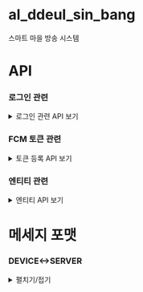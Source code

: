 # al_ddeul_sin_bang
스마트 마을 방송 시스템



# API 

### 로그인 관련

<details>
<summary>로그인 관련 API 보기</summary>
<div markdown="1">
  
  #### 적용 방법
  
  `com.timcook.capstone.common.config.SecurityConfig`
  ![image](https://user-images.githubusercontent.com/80764368/167449910-340e7ea8-9e56-4591-b305-053ba1cd10a3.png)
  - 1. 51~65 주석 해제
  - 2. 66~68 코드 주석 처리
  
  ```
  웹 관리자 계정
  email: 관리자
  password: 1234
  ```
  
  |METHOD|URI|설명|REQUEST DATA|비고|
  |--|--|--|--|--|
  |POST|api/login|로그인|email, password|form-data|
  |GET|api/logout||||
  
</div>
</details>

### FCM 토큰 관련

<details>
<summary>토큰 등록 API 보기</summary>
<div markdown="1">

  |METHOD|URI|REQUEST DATA|비고|
  |--|--|--|--|
  |POST|/notification/token|token|form-data|
  #### 설명 : 모바일 APP에 로그인 한 유저의 단말기 토큰을 등록합니다.
  
  |METHOD|URI|REQUEST DATA|비고|
  |--|--|--|--|
  |POST|/test|token|form-data|
  #### 설명 : 전달되는 토큰 값으로 지진감지 메세지와 가스 누출 메세지를 푸쉬 알림합니다
  
</div>
</details>

### 엔티티 관련 

<details>
<summary>엔티티 API 보기</summary>
<div markdown="1">

  #### uri prefix : /api 

  ### USER Table
  
  <details>
  <summary>유저 보기</summary>
  <div markdown="1">
  
  |METHOD|URI|설명|REQUEST DATA|비고|
  |--|--|--|--|--|
  |GET|/users|모든 유저 조회|||
  |POST|/users|유저 생성|email|form-data|
  |GET|/users/{email}|특정 유저 조회|||
  |GET|/users/phoneNumber|유저 연락처로 조회|phoneNumber|||
  |PUT|/users/{id}|유저 정보 기입|username, phoneNumber||
  |DELETE|/users/{id}|유저 삭제|||
  |PUT|/users/admins/{id}|이장으로 변경|||
  |GET|/users/{id}/devices|유저의 단말기 정보 조회|||
  |GET|/users/{id}/villages|유저의 마을 정보 조회|||
  |POST|/users/{id}/villages|유저 마을 구독|villageId|form-data|
  |GET|/users/{id}/ward|유저의 피보호자 조회||||
  |POST|/users/{id}/guardian|유저의 보호자 등록|guardianId|form-data|
  |GET|/users/search|유저 이름, 마을 기준으로 검색|username, villageId|||
  |POST|/users/device-owner|이장의 단말기 사용자 등록용|username, phoneNumber, address|||
    
  ⚠ `/users` 제외 모든 URI는 `ROLE_USER` or `ROLE_ADMIN` 권한(로그인)이 필요합니다 ⚠

  </div>
  </details>

  ### ADMIN Table
  
  <details>
  <summary>어드민 보기</summary>
  <div markdown="1">
  
  |METHOD|URI|설명|REQUEST DATA|비고|
  |--|--|--|--|--|
  |GET|/admins|모든 이장 조회|||
  |GET|/admins/{id}|특정 이장 조회|||
  |DELETE|/admins/{id}|이장 삭제|||
  |PUT|/admins/users/{id}|회원으로 변경|||
  |POST|/admins/{id}/files|방송 등록|villageId, title, contents||
  |GET|/admins/{id}/files|등록한 방송 조회|||
  |GET|/admins/{id}/villages|관리중인 마을 조회|||
    
  ⚠ 모든 URI는 `ROLE_ADMIN` 권한(로그인)이 필요합니다 ⚠
    
  </div>
  </details>

  ### VILLAGE Table

  <details>
  <summary>마을 보기</summary>
  <div markdown="1">

  |METHOD|URI|설명|REQUEST DATA|비고|
  |--|--|--|--|--|
  |GET|/villages|모든 마을 조회|||
  |POST|/villages|마을 생성|nickname, state, city, town, longitude, latitude||
  |GET|/villages/{id}|특정 마을 조회|||
  |DELETE|/villages/{id}|특정 마을 삭제|||
  |GET|/villages/{id}/devices|마을 내 단말기 조회|||
  |POST|/villages/{id}/admins|마을 이장 등록|adminId|form-data|
  |PUT|/villages/{id}/admins|마을 이장 변경|||
  |DELETE|/villages/{id}/admins|마을 이장 삭제|||
  |GET|/villages/{id}/files|마을 방송목록 조회|||
  |GET|/villages/{id}/users|마을 구독중인 회원목록 조회|||
  |GET|/villages/{id}/except/guardians|마을 보호자 제외 회원목록 조회|||
  |GET|/villages/search|마을 검색|words|nickname or address로 검색|

  ⚠ 모든 URI는 `ROLE_ADMIN` 권한(로그인)이 필요합니다 ⚠
    
  </div>
  </details>
    
  ### DEVICE Table
  
  <details>
  <summary>단말기 보기</summary>
  <div markdown="1">
  
  |METHOD|URI|설명|REQUEST DATA|비고|
  |--|--|--|--|--|
  |GET|/devices|모든 단말기 조회|||
  |POST|/devices|단말기 생성, 단말기 ID 반환|||
  |DELETE|/devices/{id}|특정 단말기 삭제|||
  |GET|/devices/{id}|특정 단말기 정보 조회|||
  |DELETE|/devices/{id}|특정 단말기 삭제|||
  |POST|/devices/{id}/users|단말기 사용 유저 등록|userId|form-data|
  |POST|/devices/{id}/villages|단말기 사용 마을 등록|villageId|form-data|
  |GET|/devices/{deviceId}/disabled|특정 단말기의 연결장애 조회|||
  |GET|/devices/{deviceId}/unconfirm|특정 단말기의 방송 미확인 조회|||
  |GET|/devices/{deviceId}/confirm|특정 단말기의 미확인 방송 확인 기록 조회|||

  ⚠ 모든 URI는 `ROLE_ADMIN` 권한(로그인)이 필요합니다 ⚠
    
  </div>
  </details>
   
   ### MESSAGE Table
  
  <details>
  <summary>상태 데이터 보기</summary>
  <div markdown="1">
  
  |METHOD|URI|설명|REQUEST DATA|비고|
  |--|--|--|--|--|
  |GET|/messages/detect/{userId}|user의 상태 데이터를 조회|||
  |GET|/messages/urgent/{userId}|user의 긴급 호출  조회|||
    
  ⚠ `/users` 제외 모든 URI는 `ROLE_USER` or `ROLE_ADMIN` 권한(로그인)이 필요합니다 ⚠

  </div>
  </details>
</div>
</details>
 

# 메세지 포맷

### DEVICE<->SERVER

<details>
<summary>펼치기/접기</summary>
<div markdown="1">
  
  ### [SERVER -> DEVICE]
  
  #### 방송 파일
  ```
  송신자/제목/내용/FILE_ID
  -> 송신자 : MASTER -> 이장
  ```
  #### 세팅 응답 메세지
  ```
  등록 실패 : LOGIN/-1
  등록 성공 : LOGIN/DEVICE_ID/USERNAME/VILLAGEID
  ```
  
  ### [DEVICE -> SERVER]
  
  #### 세팅 요청 메세지
  ```
  SETTING/DEVICE_ID/PHONE_NUMBER
  ```
  
  #### 긴급 호출
  ```
  URGENT/DEVICE_ID
  ```
  #### 감지 데이터  
  ```
  DETECT/DEVICE_ID/온도/습도/지진 감지/가스 누출 여부/이상행동 감지 여부
  ```
  #### 방송 응답 메세지
  ```
  REPLY/DEVICE_ID/방송 제목/응답 종류/FILE_ID
  -> 응답 종류 : 0 -> 방송 정상 수신
  -> 응답 종류 : 1 -> 방송 확인
  ```
  
</div>
</details>
  
